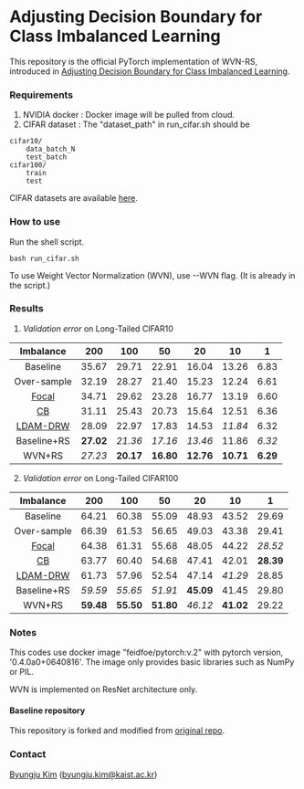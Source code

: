 # Adjusting Decision Boundary for Class Imbalanced Learning
This repository is the official PyTorch implementation of WVN-RS, introduced in [Adjusting Decision Boundary for Class Imbalanced Learning](https://arxiv.org/abs/1912.01857).


### Requirements
1. NVIDIA docker : Docker image will be pulled from cloud.
2. CIFAR dataset : The "dataset_path" in run_cifar.sh should be
```
cifar10/
    data_batch_N
    test_batch
cifar100/
    train
    test
```
CIFAR datasets are available [here](https://www.cs.toronto.edu/~kriz/cifar.html).

### How to use
Run the shell script.
```
bash run_cifar.sh
```
To use Weight Vector Normalization (WVN), use --WVN flag. (It is already in the script.)

### Results
1. *Validation error* on Long-Tailed CIFAR10

Imbalance|200|100|50|20|10|1
:---:|:---:|:---:|:---:|:---:|:---:|:---:
Baseline   | 35.67 | 29.71 | 22.91 | 16.04 | 13.26 | 6.83
Over-sample| 32.19 | 28.27 | 21.40 | 15.23 | 12.24 | 6.61
[Focal](https://arxiv.org/abs/1708.02002)      | 34.71 | 29.62 | 23.28 | 16.77 | 13.19 | 6.60 
[CB](https://arxiv.org/abs/1901.05555)         | 31.11 | 25.43 | 20.73 | 15.64 | 12.51 | 6.36 
[LDAM-DRW](https://arxiv.org/abs/1906.07413)   | 28.09 | 22.97 | 17.83 | 14.53 | *11.84* | 6.32 
Baseline+RS| **27.02** | *21.36* | *17.16* | *13.46* | 11.86 | *6.32* 
WVN+RS     | *27.23* | **20.17** | **16.80** | **12.76** | **10.71** | **6.29** 


2. *Validation error* on Long-Tailed CIFAR100

Imbalance|200|100|50|20|10|1
:---:|:---:|:---:|:---:|:---:|:---:|:---:
Baseline   | 64.21 | 60.38 | 55.09 | 48.93 | 43.52 | 29.69
Over-sample| 66.39 | 61.53 | 56.65 | 49.03 | 43.38 | 29.41
[Focal](https://arxiv.org/abs/1708.02002)      | 64.38 | 61.31 | 55.68 | 48.05 | 44.22 | *28.52*
[CB](https://arxiv.org/abs/1901.05555)         | 63.77 | 60.40 | 54.68 | 47.41 | 42.01 | **28.39**
[LDAM-DRW](https://arxiv.org/abs/1906.07413)   | 61.73 | 57.96 | 52.54 | 47.14 | *41.29* | 28.85
Baseline+RS| *59.59* | *55.65* | *51.91* | **45.09** | 41.45 | 29.80
WVN+RS     | **59.48** | **55.50** | **51.80** | *46.12* | **41.02** | 29.22




### Notes
This codes use docker image "feidfoe/pytorch:v.2" with pytorch version, '0.4.0a0+0640816'.
The image only provides basic libraries such as NumPy or PIL.

WVN is implemented on ResNet architecture only.


#### Baseline repository
This repository is forked and modified from [original repo](https://github.com/bearpaw/pytorch-classification).


### Contact
[Byungju Kim](https://feidfoe.github.io/) (byungju.kim@kaist.ac.kr)
